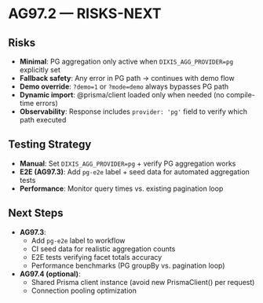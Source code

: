 # AG97.2 — RISKS-NEXT

## Risks
- **Minimal**: PG aggregation only active when `DIXIS_AGG_PROVIDER=pg` explicitly set
- **Fallback safety**: Any error in PG path → continues with demo flow
- **Demo override**: `?demo=1` or `?mode=demo` always bypasses PG path
- **Dynamic import**: @prisma/client loaded only when needed (no compile-time errors)
- **Observability**: Response includes `provider: 'pg'` field to verify which path executed

## Testing Strategy
- **Manual**: Set `DIXIS_AGG_PROVIDER=pg` + verify PG aggregation works
- **E2E (AG97.3)**: Add `pg-e2e` label + seed data for automated aggregation tests
- **Performance**: Monitor query times vs. existing pagination loop

## Next Steps
- **AG97.3**:
  - Add `pg-e2e` label to workflow
  - CI seed data for realistic aggregation counts
  - E2E tests verifying facet totals accuracy
  - Performance benchmarks (PG groupBy vs. pagination loop)
- **AG97.4 (optional)**:
  - Shared Prisma client instance (avoid new PrismaClient() per request)
  - Connection pooling optimization
